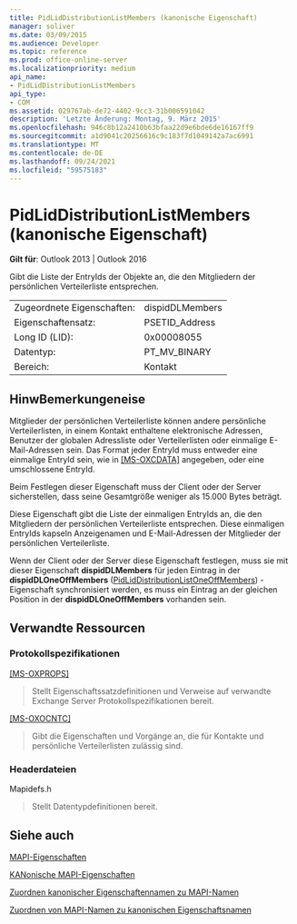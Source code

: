 ```yaml
---
title: PidLidDistributionListMembers (kanonische Eigenschaft)
manager: soliver
ms.date: 03/09/2015
ms.audience: Developer
ms.topic: reference
ms.prod: office-online-server
ms.localizationpriority: medium
api_name:
- PidLidDistributionListMembers
api_type:
- COM
ms.assetid: 029767ab-de72-4402-9cc3-31b006591042
description: 'Letzte Änderung: Montag, 9. März 2015'
ms.openlocfilehash: 946c8b12a2410b63bfaa22d9e6bde6de16167ff9
ms.sourcegitcommit: a1d9041c20256616c9c183f7d1049142a7ac6991
ms.translationtype: MT
ms.contentlocale: de-DE
ms.lasthandoff: 09/24/2021
ms.locfileid: "59575183"
---
```

# <a name="pidliddistributionlistmembers-canonical-property"></a>PidLidDistributionListMembers (kanonische Eigenschaft)

  
  
**Gilt für**: Outlook 2013 | Outlook 2016 
  
Gibt die Liste der EntryIds der Objekte an, die den Mitgliedern der persönlichen Verteilerliste entsprechen.
  
|||
|:-----|:-----|
|Zugeordnete Eigenschaften:  <br/> |dispidDLMembers  <br/> |
|Eigenschaftensatz:  <br/> |PSETID_Address  <br/> |
|Long ID (LID):  <br/> |0x00008055  <br/> |
|Datentyp:  <br/> |PT_MV_BINARY  <br/> |
|Bereich:  <br/> |Kontakt  <br/> |
   
## <a name="remarks"></a>HinwBemerkungeneise

Mitglieder der persönlichen Verteilerliste können andere persönliche Verteilerlisten, in einem Kontakt enthaltene elektronische Adressen, Benutzer der globalen Adressliste oder Verteilerlisten oder einmalige E-Mail-Adressen sein. Das Format jeder EntryId muss entweder eine einmalige EntryId sein, wie in [[MS-OXCDATA]](https://msdn.microsoft.com/library/1afa0cd9-b1a0-4520-b623-bf15030af5d8%28Office.15%29.aspx) angegeben, oder eine umschlossene EntryId. 
  
Beim Festlegen dieser Eigenschaft muss der Client oder der Server sicherstellen, dass seine Gesamtgröße weniger als 15.000 Bytes beträgt.
  
Diese Eigenschaft gibt die Liste der einmaligen EntryIds an, die den Mitgliedern der persönlichen Verteilerliste entsprechen. Diese einmaligen EntryIds kapseln Anzeigenamen und E-Mail-Adressen der Mitglieder der persönlichen Verteilerliste.
  
Wenn der Client oder der Server diese Eigenschaft festlegen, muss sie mit dieser Eigenschaft **dispidDLMembers** für jeden Eintrag in der **dispidDLOneOffMembers** ([PidLidDistributionListOneOffMembers](pidliddistributionlistoneoffmembers-canonical-property.md)) -Eigenschaft synchronisiert werden, es muss ein Eintrag an der gleichen Position in der **dispidDLOneOffMembers** vorhanden sein.
  
## <a name="related-resources"></a>Verwandte Ressourcen

### <a name="protocol-specifications"></a>Protokollspezifikationen

[[MS-OXPROPS]](https://msdn.microsoft.com/library/f6ab1613-aefe-447d-a49c-18217230b148%28Office.15%29.aspx)
  
> Stellt Eigenschaftssatzdefinitionen und Verweise auf verwandte Exchange Server Protokollspezifikationen bereit.
    
[[MS-OXOCNTC]](https://msdn.microsoft.com/library/9b636532-9150-4836-9635-9c9b756c9ccf%28Office.15%29.aspx)
  
> Gibt die Eigenschaften und Vorgänge an, die für Kontakte und persönliche Verteilerlisten zulässig sind.
    
### <a name="header-files"></a>Headerdateien

Mapidefs.h
  
> Stellt Datentypdefinitionen bereit.
    
## <a name="see-also"></a>Siehe auch



[MAPI-Eigenschaften](mapi-properties.md)
  
[KANonische MAPI-Eigenschaften](mapi-canonical-properties.md)
  
[Zuordnen kanonischer Eigenschaftennamen zu MAPI-Namen](mapping-canonical-property-names-to-mapi-names.md)
  
[Zuordnen von MAPI-Namen zu kanonischen Eigenschaftsnamen](mapping-mapi-names-to-canonical-property-names.md)

